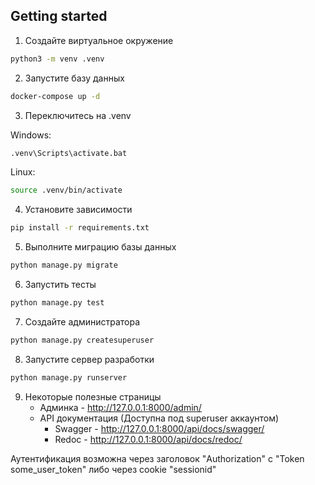## Getting started



1. Создайте виртуальное окружение
```bash
python3 -m venv .venv
```
2. Запустите базу данных
```bash
docker-compose up -d
```
3. Переключитесь на .venv

Windows:
```bash
.venv\Scripts\activate.bat  
```
Linux:
```bash
source .venv/bin/activate
```
4. Установите зависимости
```bash
pip install -r requirements.txt
```
5. Выполните миграцию базы данных
```bash
python manage.py migrate
```
6. Запустить тесты
```bash
python manage.py test
```
7. Cоздайте администратора
```bash
python manage.py createsuperuser
```
8. Запустите сервер разработки
```bash
python manage.py runserver
```
9. Некоторые полезные страницы
   * Админка - http://127.0.0.1:8000/admin/
   * API документация (Доступна под superuser аккаунтом)
     * Swagger - http://127.0.0.1:8000/api/docs/swagger/
     * Redoc - http://127.0.0.1:8000/api/docs/redoc/

Аутентификация возможна через заголовок "Authorization" с "Token some_user_token" либо через cookie "sessionid"
